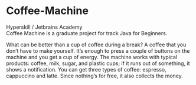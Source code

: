 # Coffee-Machine
Hyperskill / Jetbrains Academy<br>
Coffee Machine is a graduate project for track Java for Beginners.

<p>What can be better than a cup of coffee during a break? A coffee that you don’t have to make yourself. It’s enough to press a couple of buttons on the machine and you get a cup of energy. The machine works with typical products: coffee, milk, sugar, and plastic cups; if it runs out of something, it shows a notification. You can get three types of coffee: espresso, cappuccino and latte. Since nothing’s for free, it also collects the money.</p>
